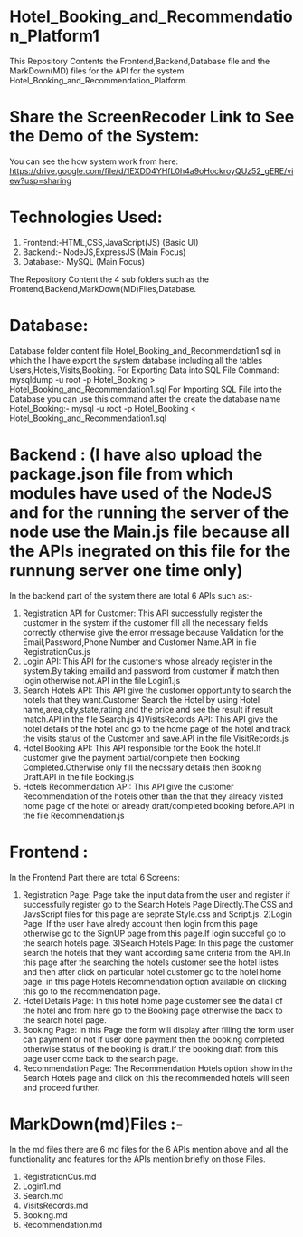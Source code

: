 # Hotel_Booking_and_Recommendation_Platform1
This Repository Contents the Frontend,Backend,Database file and the MarkDown(MD) files for the API for the system Hotel_Booking_and_Recommendation_Platform.

# Share the ScreenRecoder Link to See the Demo of the System:
  You can see the how system work from here:
  https://drive.google.com/file/d/1EXDD4YHfL0h4a9oHockroyQUz52_gERE/view?usp=sharing

# Technologies Used:
1) Frontend:-HTML,CSS,JavaScript(JS)  (Basic UI)
2) Backend:- NodeJS,ExpressJS (Main Focus)
3) Database:- MySQL (Main Focus)

The Repository Content the 4 sub folders such as the Frontend,Backend,MarkDown(MD)Files,Database.

# Database:
 Database folder content file Hotel_Booking_and_Recommendation1.sql in which the I have export the system database including all the tables Users,Hotels,Visits,Booking.
 For Exporting Data into SQL File Command: mysqldump -u root -p Hotel_Booking > Hotel_Booking_and_Recommendation1.sql
 For Importing SQL File into the Database you can use this command after the create the database name Hotel_Booking:-
   mysql -u root -p Hotel_Booking < Hotel_Booking_and_Recommendation1.sql

# Backend : (I have also upload the package.json file from which modules have used of the NodeJS and for the running the server of the node use the Main.js file because all the APIs inegrated on this file for the runnung server one time only) 
 In the backend part of the system there are total 6 APIs such as:-
 1) Registration API for Customer: This API successfully register the customer in the system if the customer fill all the necessary fields correctly otherwise give the error
    message because Validation for the Email,Password,Phone Number and Customer Name.API in file RegistrationCus.js
2) Login API: This API for the customers whose already register in the system.By taking emailid and password from customer if match then login otherwise not.API in the file
   Login1.js
3) Search Hotels API: This API give the customer opportunity to search the hotels that they want.Customer Search the Hotel by using Hotel name,area,city,state,rating and the
   price and see the result if result match.API in the file Search.js
4)VisitsRecords API: This API give the hotel details of the hotel and go to the home page of the hotel and track the visits status of the Customer and save.API in the file       VisitRecords.js
5) Hotel Booking API: This API responsible for the Book the hotel.If customer give the payment partial/complete then Booking Completed.Otherwise only fill the necssary details
   then Booking Draft.API in the file Booking.js
6) Hotels Recommendation API: This API give the customer Recommendation of the hotels other than the that they already visited home page of the hotel or already draft/completed
   booking before.API in the file Recommendation.js

# Frontend :
 In the Frontend Part there are total 6 Screens:
 1) Registration Page: Page take the input data from the user and register if successfully register go to the Search Hotels Page Directly.The CSS and JavsScript files for this
    page are seprate Style.css and Script.js.
 2)Login Page: If the user have alredy account then login from this page otherwise go to the SignUP page from this page.If login succeful go to the search hotels page.
 3)Search Hotels Page: In this page the customer search the hotels that they want according same criteria from the API.In this page after the searching the hotels customer see the hotel listes and then after click on particular hotel customer go to the hotel home page. in this page Hotels Recommendation option available on clicking this go to the recommendation page.
 4) Hotel Details Page: In this hotel home page customer see the datail of the hotel and from here go to the Booking page otherwise the back to the search hotel page.
 5) Booking Page: In this Page the form will display after filling the form user can payment or not if user done payment then the booking completed otherwise status of the booking is draft.If the booking draft from this page user come back to the search page.
 6) Recommendation Page: The Recommendation Hotels option show in the Search Hotels page and click on this the recommended hotels will seen and proceed further.

# MarkDown(md)Files :-
  In the md files there are 6 md files for the 6 APIs mention above and all the functionality and features for the APIs mention briefly on those Files.
   1) RegistrationCus.md
   2) Login1.md
   3) Search.md
   4) VisitsRecords.md
   5) Booking.md
   6) Recommendation.md
  

 
